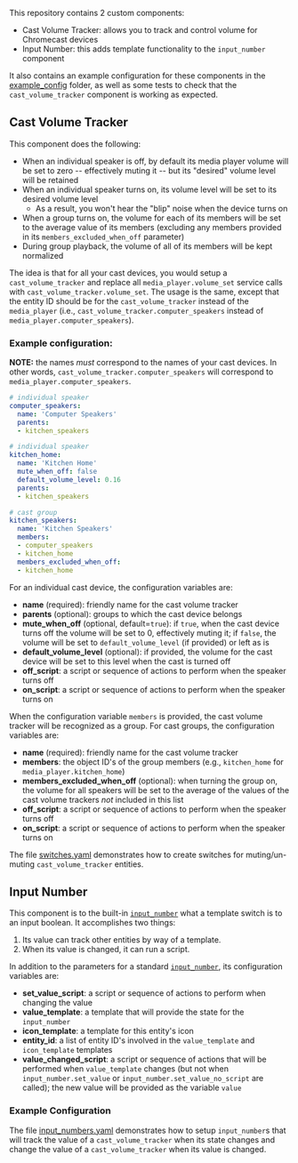 This repository contains 2 custom components:

* Cast Volume Tracker: allows you to track and control volume for Chromecast devices
* Input Number: this adds template functionality to the `input_number` component

It also contains an example configuration for these components in the [example_config](./example_config) folder, as well as some tests to check that the `cast_volume_tracker` component is working as expected.


## Cast Volume Tracker

This component does the following:

* When an individual speaker is off, by default its media player volume will be set to zero -- effectively muting it -- but its "desired" volume level will be retained
* When an individual speaker turns on, its volume level will be set to its desired volume level
  * As a result, you won't hear the "blip" noise when the device turns on
* When a group turns on, the volume for each of its members will be set to the average value of its members (excluding any members provided in its `members_excluded_when_off` parameter)
* During group playback, the volume of all of its members will be kept normalized

The idea is that for all your cast devices, you would setup a `cast_volume_tracker` and replace all `media_player.volume_set` service calls with `cast_volume_tracker.volume_set`.  The usage is the same, except that the entity ID should be for the `cast_volume_tracker` instead of the `media_player` (i.e., `cast_volume_tracker.computer_speakers` instead of `media_player.computer_speakers`).


### Example configuration:

**NOTE:** the names *must* correspond to the names of your cast devices.  In other words, `cast_volume_tracker.computer_speakers` will correspond to `media_player.computer_speakers`.

```yaml
# individual speaker
computer_speakers:
  name: 'Computer Speakers'
  parents:
  - kitchen_speakers

# individual speaker
kitchen_home:
  name: 'Kitchen Home'
  mute_when_off: false
  default_volume_level: 0.16
  parents:
  - kitchen_speakers

# cast group
kitchen_speakers:
  name: 'Kitchen Speakers'
  members:
  - computer_speakers
  - kitchen_home
  members_excluded_when_off:
  - kitchen_home
```

For an individual cast device, the configuration variables are:

* **name** (required): friendly name for the cast volume tracker
* **parents** (optional): groups to which the cast device belongs
* **mute_when_off** (optional, default=`true`): if `true`, when the cast device turns off the volume will be set to 0, effectively muting it; if `false`, the volume will be set to `default_volume_level` (if provided) or left as is
* **default_volume_level** (optional): if provided, the volume for the cast device will be set to this level when the cast is turned off
* **off_script**: a script or sequence of actions to perform when the speaker turns off
* **on_script**: a script or sequence of actions to perform when the speaker turns on

When the configuration variable `members` is provided, the cast volume tracker will be recognized as a group.  For cast groups, the configuration variables are:

* **name** (required): friendly name for the cast volume tracker
* **members**: the object ID's of the group members (e.g., `kitchen_home` for `media_player.kitchen_home`)
* **members_excluded_when_off** (optional): when turning the group on, the volume for all speakers will be set to the average of the values of the cast volume trackers *not* included in this list
* **off_script**: a script or sequence of actions to perform when the speaker turns off
* **on_script**: a script or sequence of actions to perform when the speaker turns on

The file [switches.yaml](./example_config/switches.yaml) demonstrates how to create switches for muting/un-muting `cast_volume_tracker` entities.


## Input Number

This component is to the built-in [`input_number`](https://www.home-assistant.io/components/input_number/) what a template switch is to an input boolean.  It accomplishes two things:

1. Its value can track other entities by way of a template.
2. When its value is changed, it can run a script.

In addition to the parameters for a standard [`input_number`](https://www.home-assistant.io/components/input_number/), its configuration variables are:

* **set_value_script**: a script or sequence of actions to perform when changing the value
* **value_template**: a template that will provide the state for the `input_number`
* **icon_template**: a template for this entity's icon
* **entity_id**: a list of entity ID's involved in the `value_template` and `icon_template` templates
* **value_changed_script**: a script or sequence of actions that will be performed when `value_template` changes (but not when `input_number.set_value` or `input_number.set_value_no_script` are called); the new value will be provided as the variable `value`


### Example Configuration

The file [input_numbers.yaml](./example_config/input_numbers.yaml) demonstrates how to setup `input_number`s that will track the value of a `cast_volume_tracker` when its state changes and change the value of a `cast_volume_tracker` when its value is changed.
